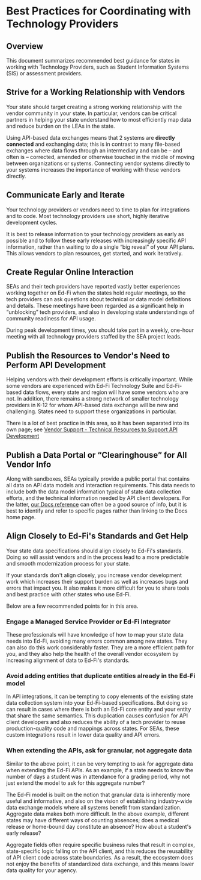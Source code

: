 # Best Practices for Coordinating with Technology Providers

## Overview

This document summarizes recommended best guidance for states in working with Technology Providers, such as Student Information Systems (SIS) or assessment providers.

## Strive for a Working Relationship with Vendors

Your state should target creating a strong working relationship with the vendor community in your state. In particular, vendors can be critical partners in helping your state understand how to most efficiently map data and reduce burden on the LEAs in the state.

Using API-based data exchanges means that 2 systems are **directly connected** and exchanging data; this is in contrast to many file-based exchanges where data flows through an intermediary and can be – and often is – corrected, amended or otherwise touched in the middle of moving between organizations or systems. Connecting vendor systems directly to your systems increases the importance of working with these vendors directly.

## Communicate Early and Iterate

Your technology providers or vendors need to time to plan for integrations and to code. Most technology providers use short, highly iterative development cycles.

It is best to release information to your technology providers as early as possible and to follow these early releases with increasingly specific API information, rather than waiting to do a single “big reveal” of your API plans. This allows vendors to plan resources, get started, and work iteratively.

## Create Regular Online Interaction

SEAs and their tech providers have reported vastly better experiences working together on Ed-Fi when the states hold regular meetings, so the tech providers can ask questions about technical or data model definitions and details. These meetings have been regarded as a significant help in “unblocking” tech providers, and also in developing state understandings of community readiness for API usage.

During peak development times, you should take part in a weekly, one-hour meeting with all technology providers staffed by the SEA project leads.

## Publish the Resources to Vendor's Need to Perform API Development

Helping vendors with their development efforts is critically important. While some vendors are experienced with Ed-Fi Technology Suite and Ed-Fi-based data flows, every state and region will have some vendors who are not. In addition, there remains a strong network of smaller technology providers in K-12 for whom API-based data exchange will be new and challenging. States need to support these organizations in particular.

There is a lot of best practice in this area, so it has been separated into its own page; see [Vendor Support - Technical Resources to Support API Development](../support-plan/vendor-support-technical-resources-to-support-api-development.md)

## Publish a Data Portal or “Clearinghouse” for All Vendor Info

Along with sandboxes, SEAs typically provide a public portal that contains all data on API data models and interaction requirements. This data needs to include both the data model information typical of state data collection efforts, and the technical information needed by API client developers. For the latter, [our Docs reference](/reference) can often be a good source of info, but it is best to identify and refer to specific pages rather than linking to the Docs home page.

## Align Closely to Ed-Fi's Standards and Get Help

Your state data specifications should align closely to Ed-Fi's standards. Doing so will assist vendors and in the process lead to a more predictable and smooth modernization process for your state.

If your standards don't align closely, you increase vendor development work which increases their support burden as well as increases bugs and errors that impact you. It also makes it more difficult for you to share tools and best practice with other states who use Ed-Fi.

Below are a few recommended points for in this area.

### Engage a Managed Service Provider or Ed-Fi Integrator

These professionals will have knowledge of how to map your state data needs into Ed-Fi, avoiding many errors common among new states. They can also do this work considerably faster. They are a more efficient path for you, and they also help the health of the overall vendor ecosystem by increasing alignment of data to Ed-Fi's standards.

### Avoid adding entities that duplicate entities already in the Ed-Fi model

In API integrations, it can be tempting to copy elements of the existing state data collection system into your Ed-Fi-based specifications. But doing so can result in cases where there is both an Ed-Fi core entity and your entity that share the same semantics. This duplication causes confusion for API client developers and also reduces the ability of a tech provider to reuse production-quality code and mappings across states. For SEAs, these custom integrations result in lower data quality and API errors.

### When extending the APIs, ask for granular, not aggregate data

Similar to the above point, it can be very tempting to ask for aggregate data when extending the Ed-Fi APIs. As an example, if a state needs to know the number of days a student was in attendance for a grading period, why not just extend the model to ask for this aggregate number?

The Ed-Fi model is built on the notion that granular data is inherently more useful and informative, and also on the vision of establishing industry-wide data exchange models where all systems benefit from standardization. Aggregate data makes both more difficult. In the above example, different states may have different ways of counting absences; does a medical release or home-bound day constitute an absence? How about a student's early release?

Aggregate fields often require specific business rules that result in complex, state-specific logic falling on the API client, and this reduces the reusability of API client code across state boundaries. As a result, the ecosystem does not enjoy the benefits of standardized data exchange, and this means lower data quality for your agency.
